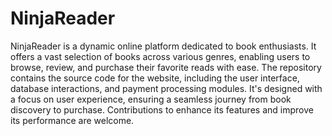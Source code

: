# NinjaReader
 NinjaReader is a dynamic online platform dedicated to book enthusiasts. It offers a vast selection of books across various genres, enabling users to browse, review, and purchase their favorite reads with ease. The repository contains the source code for the website, including the user interface, database interactions, and payment processing modules. It's designed with a focus on user experience, ensuring a seamless journey from book discovery to purchase. Contributions to enhance its features and improve its performance are welcome.

